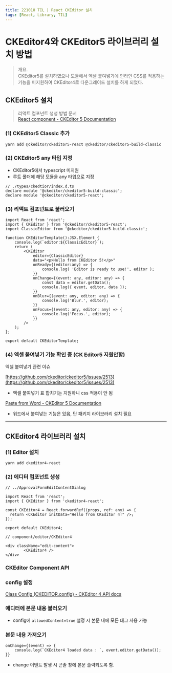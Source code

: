 ```yaml
---
title: 221018 TIL | React CKEditor 설치
tags: [React, Library, TIL]
---
```


# CKEditor4와 CKEditor5 라이브러리 설치 방법

> 개요.  
> CKEditor5를 설치하였으나 모듈에서 엑셀 붙여넣기에 인라인 CSS를 적용하는 기능을 미지원하여 CKEditor4로 다운그레이드 설치를 하게 되었다.


## CKEditor5 설치 
> 리액트 컴포넌트 생성 방법 문서  
> [React component - CKEditor 5 Documentation](https://ckeditor.com/docs/ckeditor5/latest/installation/getting-started/frameworks/react.html)

### (1) CKEditor5 Classic 추가

`yarn add @ckeditor/ckeditor5-react @ckeditor/ckeditor5-build-classic`

### (2) CKEditor5 any 타입 지정

- CKEditor5에서 typescript 미지원
- 루트 폴더에 해당 모듈을 any 타입으로 지정

```tsx
// ./types/ckedtior/index.d.ts
declare module '@ckeditor/ckeditor5-build-classic';
declare module '@ckeditor/ckeditor5-react';
```

### (3) 리액트 컴포넌트로 불러오기

```tsx
import React from 'react';
import { CKEditor } from '@ckeditor/ckeditor5-react';
import ClassicEditor from '@ckeditor/ckeditor5-build-classic';

function CKEditorTemplate():JSX.Element {
    console.log(`editor:${ClassicEditor}`);
    return (
        <CKEditor
            editor={ClassicEditor}
            data="<p>Hello from CKEditor 5!</p>"
            onReady={(editor:any) => {
                console.log( 'Editor is ready to use!', editor );
            }}
            onChange={(event: any, editor: any) => {
                const data = editor.getData();
                console.log({ event, editor, data });
            }}
            onBlur={(event: any, editor: any) => {
                console.log('Blur.', editor);
            }}
            onFocus={(event: any, editor: any) => {
                console.log('Focus.', editor);
            }}
        />
    );
};

export default CKEditorTemplate;
```

### (4) 엑셀 붙여넣기 기능 확인 중 (CK Editor5 지원안함)

엑셀 붙여넣기 관련 이슈

[https://github.com/ckeditor/ckeditor5/issues/2513](https://github.com/ckeditor/ckeditor5/issues/2513)

- 엑셀 붙여넣기 표 합치기는 지원하니 css 적용이 안 됨

[Paste from Word - CKEditor 5 Documentation](https://ckeditor.com/docs/ckeditor5/latest/features/pasting/paste-from-word.html)

- 워드에서 붙여넣는 기능은 있음, 단 패키지 라이브러리 설치 필요

---

## CKEditor4 라이브러리 설치

### (1) Editor 설치

`yarn add ckeditor4-react`

### (2) 에디터 컴포넌트 생성

```tsx
// ../ApprovalFormEditContentDialog

import React from 'react';
import { CKEditor } from 'ckeditor4-react';

const CKEditor4 = React.forwardRef((props, ref: any) => {
  return <CKEditor initData="Hello from CKEditor 4!" />;
});

export default CKEditor4;
```

```tsx
// component/editor/CKEditor4

<div className="edit-content">
		<CKEditor4 />
</div>
```

### CKEditor Component API

### config 설정

[Class Config (CKEDITOR.config) - CKEditor 4 API docs](https://ckeditor.com/docs/ckeditor4/latest/api/CKEDITOR_config.html#cfg-height)

### 에디터에 본문 내용 불러오기

- config에 `allowedContent=true` 설정 시 본문 내에 모든 태그 사용 가능

### 본문 내용 가져오기
```tsx
onChange={(event) => {
    console.log(`CKEditor4 loaded data : `, event.editor.getData());
}}
```
- change 이벤트 발생 시 콘솔 창에 본문 출력되도록 함.
